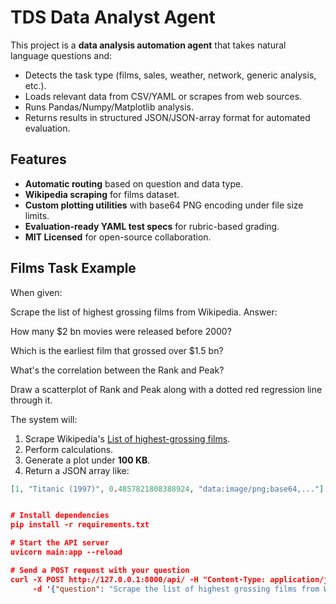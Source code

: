 # TDS Data Analyst Agent

This project is a **data analysis automation agent** that takes natural language questions and:
- Detects the task type (films, sales, weather, network, generic analysis, etc.).
- Loads relevant data from CSV/YAML or scrapes from web sources.
- Runs Pandas/Numpy/Matplotlib analysis.
- Returns results in structured JSON/JSON-array format for automated evaluation.

## Features
- **Automatic routing** based on question and data type.
- **Wikipedia scraping** for films dataset.
- **Custom plotting utilities** with base64 PNG encoding under file size limits.
- **Evaluation-ready YAML test specs** for rubric-based grading.
- **MIT Licensed** for open-source collaboration.

## Films Task Example
When given:


Scrape the list of highest grossing films from Wikipedia.
Answer:

How many $2 bn movies were released before 2000?

Which is the earliest film that grossed over $1.5 bn?

What's the correlation between the Rank and Peak?

Draw a scatterplot of Rank and Peak along with a dotted red regression line through it.

The system will:
1. Scrape Wikipedia's [List of highest-grossing films](https://en.wikipedia.org/wiki/List_of_highest-grossing_films).
2. Perform calculations.
3. Generate a plot under **100 KB**.
4. Return a JSON array like:
```json
[1, "Titanic (1997)", 0.4857821808388924, "data:image/png;base64,..."]


# Install dependencies
pip install -r requirements.txt

# Start the API server
uvicorn main:app --reload

# Send a POST request with your question
curl -X POST http://127.0.0.1:8000/api/ -H "Content-Type: application/json" \
     -d '{"question": "Scrape the list of highest grossing films from Wikipedia ..."}'
